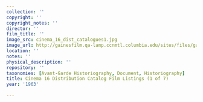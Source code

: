 ```yaml
---
collection: ''
copyright: ''
copyright_notes: ''
director: ''
film_title: ''
image_src: cinema_16_dist_catalogues1.jpg
image_url: http://gainesfilm.qa-lamp.ccnmtl.columbia.edu/sites/files/gainesfilm/images/cinema_16_dist_catalogues1.jpg
location: ''
notes: ''
physical_description: ''
repository: ''
taxonomies: [Avant-Garde Historiography, Document, Historiography]
title: Cinema 16 Distribution Catalog Film Listings (1 of 7)
year: '1963'

---
```

